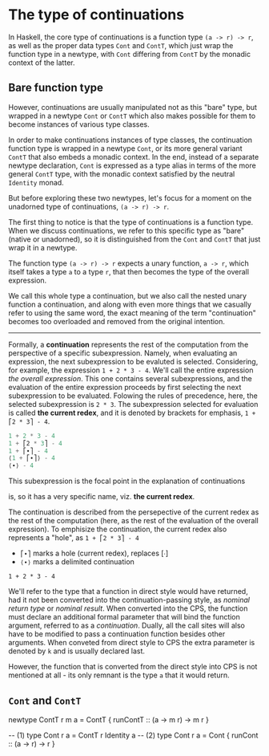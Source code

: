 # The type of continuations

In Haskell, the core type of continuations is a function type `(a -> r) -> r`, as well as the proper data types `Cont` and `ContT`, which just wrap the function type in a newtype, with `Cont` differing from `ContT` by the monadic context of the latter.

## Bare function type

However, continuations are usually manipulated not as this "bare" type, but wrapped in a newtype `Cont` or `ContT` which also makes possible for them to become instances of various type classes.

In order to make continuations instances of type classes, the continuation function type is wrapped in a newtype `Cont`, or its more general variant `ContT` that also embeds a monadic context. In the end, instead of a separate newtype declaration, `Cont` is expressed as a type alias in terms of the more general `ContT` type, with the monadic context satisfied by the neutral `Identity` monad.

But before exploring these two newtypes, let's focus for a moment on the unadorned type of continuations, `(a -> r) -> r`.

The first thing to notice is that the type of continuations is a function type. When we discuss continuations, we refer to this specific type as "bare" (native or unadorned), so it is distinguished from the `Cont` and `ContT` that just wrap it in a newtype.

The function type `(a -> r) -> r` expects a unary function, `a -> r`, which itself takes a type `a` to a type `r`, that then becomes the type of the overall expression. 

We call this whole type a continuation, but we also call the nested unary function a continuation, and along with even more things that we casually refer to using the same word, the exact meaning of the term "continuation" becomes too overloaded and removed from the original intention.

---

Formally, a **continuation** represents the rest of the computation from the perspective of a specific subexpression. Namely, when evaluating an expression, the next subexpression to be evaluted is selected. Considering, for example, the expression `1 + 2 * 3 - 4`. We'll call the entire expression *the overall expression*. This one contains several subexpressions, and the evaluation of the entire expression proceeds by first selecting the next subexpression to be evaluated. Folowing the rules of precedence, here, the selected subexpression is `2 * 3`. The subexpression selected for evaluation is called **the current redex**, and it is denoted by brackets for emphasis, `1 + ⎡2 * 3⎤ - 4`.

```scheme
1 + 2 * 3 - 4
1 + ⎡2 * 3⎤ - 4
1 + ⎡∙⎤ - 4
⟨1 + ⎡∙⎤⟩ - 4
⟨∙⟩ - 4
```

This subexpression is the focal point in the explanation of continuations

is, so it has a very specific name, viz. **the current redex**.

The continuation is described from the persepective of the current redex as the rest of the computation (here, as the rest of the evaluation of the overall expression). To emphisize the continuation, the current redex also represents a "hole", as `1 + ⎡2 * 3⎤ - 4`



- `⎡∙⎤` marks a hole (current redex), replaces [∙]
- `⟨∙⟩` marks a delimited continuation

```
1 + 2 * 3 - 4
```

We'll refer to the type that a function in direct style would have returned, had it not been converted into the continuation-passing style, as *nominal return type* or *nominal result*. When converted into the CPS, the function must declare an additional formal parameter that will bind the function argument, referred to as a *continuation*. Dually, all the call sites will also have to be modified to pass a continuation function besides other arguments. When conveted from direct style to CPS the extra parameter is denoted by `k` and is usually declared last.


However, the function that is converted from the direct style into CPS is not mentioned at all - its only remnant is the type `a` that it would return.



## `Cont` and `ContT`

newtype ContT r m a = ContT { runContT :: (a -> m r) -> m r }

-- (1)
type Cont r a = ContT r Identity a
-- (2)
type Cont r a =  Cont { runCont :: (a -> r) -> r }

